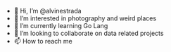 - 👋 Hi, I’m @alvinestrada
- 👀 I’m interested in photography and weird places
- 🌱 I’m currently learning Go Lang
- 💞️ I’m looking to collaborate on data related projects
- 📫 How to reach me 

<!---
alvinestrada/alvinestrada is a ✨ special ✨ repository because its `README.md` (this file) appears on your GitHub profile.
You can click the Preview link to take a look at your changes.
--->
